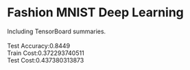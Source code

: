 # Fashion MNIST Deep Learning
Including TensorBoard summaries.
</br>
</br>
Test Accuracy:0.8449</br>
Train Cost:0.372293740511</br>
Test Cost:0.437380313873
